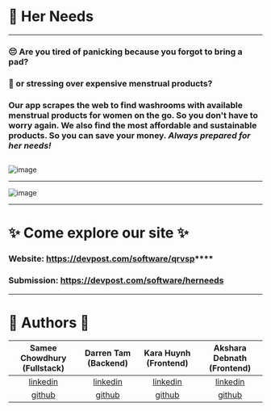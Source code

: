 # 💖 Her Needs 

** **

### 😔 Are you tired of panicking because you forgot to bring a pad? 
### 🤔 or stressing over expensive menstrual products?

### Our app scrapes the web to find washrooms with available menstrual products for women on the go. So you don't have to worry again. We also find the most affordable and sustainable products. So you can save your money. *Always prepared for her needs!*

## 

![image](https://user-images.githubusercontent.com/70068533/169707244-e2487c6b-a56f-43b4-a397-25129ef49951.png)

** **

![image](https://user-images.githubusercontent.com/70068533/169707433-08925a74-3f66-4494-8a02-227162ae3404.png)
 
** **

# ✨ Come explore our site ✨ 


### Website: https://devpost.com/software/qrvsp**** 

### Submission: https://devpost.com/software/herneeds

** **

# 🍃 Authors 🍃


| Samee Chowdhury (Fullstack) | Darren Tam (Backend) | Kara Huynh (Frontend) | Akshara Debnath (Frontend) |
| :-------------------------: | :------------------: | :-------------------: | :------------------------: |
|   [linkedin](https://www.linkedin.com/in/samee-chowdhury/)   | [linkedin](https://www.linkedin.com/in/darrentam1/) | [linkedin](https://www.linkedin.com/in/kara-huynh/) | [linkedin](https://www.linkedin.com/in/akshara-debnath/) |
| [github](https://github.com/oceansam) | [github](https://github.com/KaraHuynh) | [github](https://github.com/KaraHuynh) | [github](https://github.com/akshxrx) |

